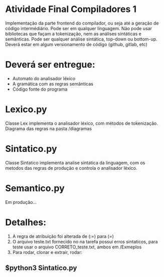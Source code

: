# Atividade Final Compiladores 1

Implementação da parte frontend do compilador, ou seja até a geração de código intermédiário.
Pode ser em qualquer linguagem.
Não pode usar bibliotecas que façam a tokenização, nem as análises sintáticas e semânticas.
Pode ser qualquer análise sintática, top-down ou bottom-up.
Deverá estar em algum versionamento de código (github, gitlab, etc)
# Deverá ser entregue:
- Automato do analisador léxico
- A gramática com as regras semânticas
- Código fonte do programa

# Lexico.py
Classe Lex implementa o analisador léxico, com métodos de tokenização. Diagrama das regras na pasta /diagramas

# Sintatico.py
Classe Sintatico implementa analise sintatica da linguagem, com os metodos das regras de produção e controla o analisador léxico.

# Semantico.py
Em produção...



# Detalhes:
1. A regra de atribuição foi alterada de (:=) para (=)
2. O arquivo teste.txt fornecido no na tarefa possui erros sintaticos, para teste usar o arquivo CORRETO_teste.txt, ambos em /Exmeplos
3. Para rodar, clonar e extrair, rodar:
## $python3 Sintatico.py
